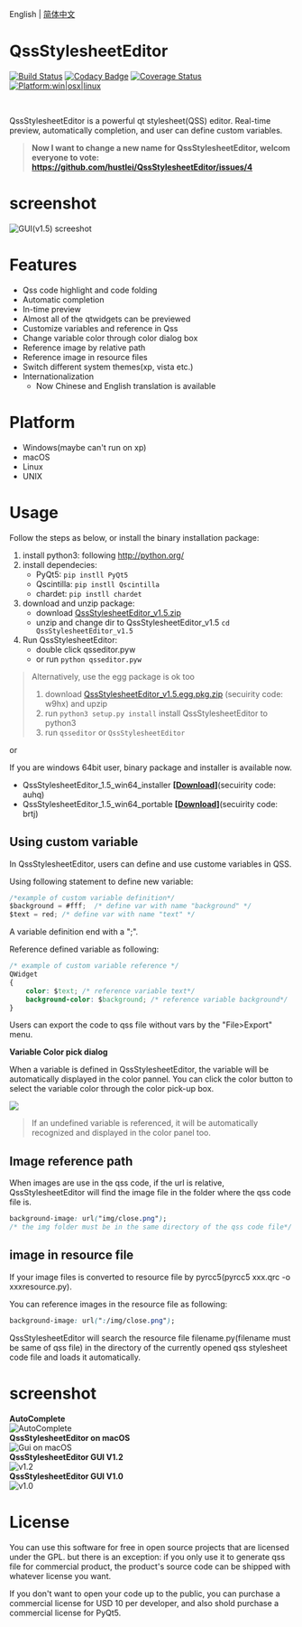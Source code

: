 English | [简体中文](readme_zh-CN.md)

# QssStylesheetEditor

[![Build Status](https://api.travis-ci.com/hustlei/QssStylesheetEditor.svg?branch=master)](https://travis-ci.com/hustlei/QssStylesheetEditor)
[![Codacy Badge](https://api.codacy.com/project/badge/Grade/220d511b3ab146d0b03fef0245e00525)](https://www.codacy.com/manual/hustlei/QssStylesheetEditor?utm_source=github.com&amp;utm_medium=referral&amp;utm_content=hustlei/QssStylesheetEditor&amp;utm_campaign=Badge_Grade)
[![Coverage Status](https://coveralls.io/repos/github/hustlei/QssStylesheetEditor/badge.svg?branch=master)](https://coveralls.io/github/hustlei/QssStylesheetEditor?branch=master)
[<img alt="Platform:win|osx|linux" src="https://raw.githubusercontent.com/hustlei/QssStylesheetEditor/master/docs/assets/badge/platform.svg?sanitize=true" onerror="this.src='https://hustlei.github.io/assets/badge/platform.svg';this.onerror=null" />](https://travis-ci.com/hustlei/QssStylesheetEditor)

<br>

QssStylesheetEditor is a powerful qt stylesheet(QSS) editor.
Real-time preview, automatically completion, and user can define custom variables.


> **Now I want to change a new name for QssStylesheetEditor, welcom everyone to vote: <https://github.com/hustlei/QssStylesheetEditor/issues/4>**


# screenshot

![GUI(v1.5) screeshot](https://hustlei.github.io/software/QssStylesheetEditor/screenshot/en/QssStylesheetEditor_v1.5.png  "GUI(v1.5)")

# Features

+ Qss code highlight and code folding
+ Automatic completion
+ In-time preview
+ Almost all of the qtwidgets can be previewed
+ Customize variables and reference in Qss
+ Change variable color through color dialog box
+ Reference image by relative path
+ Reference image in resource files
+ Switch different system themes(xp, vista etc.)
+ Internationalization
  + Now Chinese and English translation is available

# Platform

+ Windows(maybe can't run on xp)
+ macOS
+ Linux
+ UNIX


# Usage

Follow the steps as below, or install the binary installation package:

1. install python3: following <http://python.org/>
2. install dependecies:
    - PyQt5: `pip instll PyQt5`
    - Qscintilla: `pip instll Qscintilla`
    - chardet: `pip instll chardet`
3. download and unzip package:
    + download [QssStylesheetEditor_v1.5.zip](https://github.com/hustlei/QssStylesheetEditor/releases)
    + unzip and change dir to QssStylesheetEditor_v1.5 `cd QssStylesheetEditor_v1.5`
4. Run QssStylesheetEditor:
    + double click qsseditor.pyw
    + or run `python qsseditor.pyw`

> Alternatively, use the egg package is ok too
> 
> 1. download [QssStylesheetEditor_v1.5.egg.pkg.zip](https://pan.baidu.com/s/1ZFvbbropak1FbFhllYJ1Sw) (secuirity code: w9hx) and upzip
> 2. run `python3 setup.py install` install QssStylesheetEditor to python3
> 3. run `qsseditor` or `QssStylesheetEditor`

or

If you are windows 64bit user, binary package and installer is available now.

+ QssStylesheetEditor_1.5_win64_installer **[[Download]](https://pan.baidu.com/s/1Wd_j_KMBcI9JBY4qDgswMg)**(secuirity code: auhq)
+ QssStylesheetEditor_1.5_win64_portable  **[[Download]](https://pan.baidu.com/s/1cIValPom3TWRGdpwDlKtdw)**(secuirity code: brtj)

## Using custom variable 

In QssStylesheetEditor, users can define and use custome variables in QSS. 

Using following statement to define new variable:

~~~js
/*example of custom variable definition*/
$background = #fff;  /* define var with name "background" */
$text = red; /* define var with name "text" */
~~~

A variable definition end with a ";".

Reference defined variable as following:

~~~css
/* example of custom variable reference */
QWidget
{
    color: $text; /* reference variable text*/
    background-color: $background; /* reference variable background*/
}
~~~


Users can export the code to qss file without vars by the "File>Export" menu.


**Variable Color pick dialog**

When a variable is defined in QssStylesheetEditor, the variable will be automatically displayed in the color pannel. You can click the color button to select the variable color through the color pick-up box.

<img src="https://raw.githubusercontent.com/hustlei/QssStylesheetEditor/master/docs/assets/screenshot/ColorDlg_v1.3.png" style="max-height:480px;max-width:960px"/>

> If an undefined variable is referenced, it will be automatically recognized and displayed in the color panel too. 

## Image reference path

When images are use in the qss code, if the url is relative,  QssStylesheetEditor will find the image file in the folder where the qss code file is.

~~~css
background-image: url("img/close.png");
/* the img folder must be in the same directory of the qss code file*/
~~~


## image in resource file

If your image files is converted to resource file by pyrcc5(pyrcc5 xxx.qrc -o xxxresource.py).

You can reference images in the resource file as following:

~~~css
background-image: url(":/img/close.png");
~~~

QssStylesheetEditor will search the resource file filename.py(filename must be same of qss file) in the directory of the currently opened qss stylesheet code file and loads it automatically.

# screenshot

<div><span><b>AutoComplete</b></span></div>
    <img src="https://raw.githubusercontent.com/hustlei/QssStylesheetEditor/master/docs/assets/screenshot/AutoComplete.png" alt="AutoComplete" style="max-height:480px;max-width:960px"/>

<div><span><b>QssStylesheetEditor on macOS</b></span></div>
    <img src="https://hustlei.github.io/software/QssStylesheetEditor/screenshot/en/QssStylesheetEditor_mac_v1.5.png" alt="Gui on macOS" style="max-height:480px;max-width:960px"/>

<div><span><b>QssStylesheetEditor GUI V1.2</b></span></div>
    <img src="https://raw.githubusercontent.com/hustlei/QssStylesheetEditor/master/docs/assets/screenshot/QssStylesheetEditor_v1.2.png" alt="v1.2" style="max-height:480px;max-width:960px"/>
<div><span><b>QssStylesheetEditor GUI V1.0</b></span></div>
    <img src="https://raw.githubusercontent.com/hustlei/QssStylesheetEditor/master/docs/assets/screenshot/QssStylesheetEditor_v1.0.png" alt="v1.0" style="max-height:480px;max-width:960px"/>


# License
You can use this software for free in open source projects that are licensed under the GPL. but there is an exception: if you only use it to generate qss file for commercial product, the product's source code can be shipped with whatever license you want.

If you don't want to open your code up to the public, you can purchase a commercial license for USD 10 per developer, and also shold purchase a commercial license for PyQt5.
